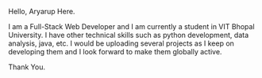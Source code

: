 Hello, Aryarup Here.

I am a Full-Stack Web Developer and I am currently a student in VIT Bhopal University.
I have other technical skills such as python development, data analysis, java, etc.
I would be uploading several projects as I keep on developing them and I look forward to make them globally active.

Thank You.


